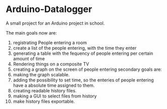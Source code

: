 # Arduino-Datalogger
A small project for an Arduino project in school.

The main goals now are:
  1. registrating People entering a room
  2. create a list of the people entering, with the time they enter
  3. generating a table with the fequency of people entering per certain amount of time
  4. Rendering things on a composite TV
  5. creating a graph on the screen of people entering
secondary goals are:
  1. making the graph scalable.
  2. adding the possibility to set time, so the enteries of people entering have a absolute time assigned to them.
  3. creating readable history files.
  4. making a GUI to select files from history
  5. make history files exportable.
  
